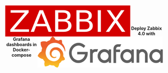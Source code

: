 <p>
  <img width="400" height="100" align="left" src="https://github.com/moovs/zabbix-grafana/blob/master/src/zabbixlogo.png">
  <p align="right">
  <img width="400" height="100" align="right" src="https://github.com/moovs/zabbix-grafana/blob/master/src/grafanalogoo.png">
</p>
<br>
<br>

<br>

<p align="center">
  <b>Deploy Zabbix 4.0 with Grafana dashboards in Docker-compose</b>
</p>
